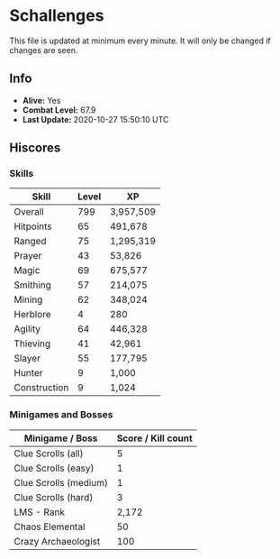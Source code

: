 # Schallenges

This file is updated at minimum every minute. It will only be changed if changes are seen.

## Info

 - **Alive:** Yes
 - **Combat Level:** 67.9
 - **Last Update:** 2020-10-27 15:50:10 UTC

## Hiscores

### Skills

| Skill | Level | XP |
|--|--|--|
| Overall | 799 | 3,957,509 |
| Hitpoints | 65 | 491,678 |
| Ranged | 75 | 1,295,319 |
| Prayer | 43 | 53,826 |
| Magic | 69 | 675,577 |
| Smithing | 57 | 214,075 |
| Mining | 62 | 348,024 |
| Herblore | 4 | 280 |
| Agility | 64 | 446,328 |
| Thieving | 41 | 42,961 |
| Slayer | 55 | 177,795 |
| Hunter | 9 | 1,000 |
| Construction | 9 | 1,024 |

### Minigames and Bosses

| Minigame / Boss | Score / Kill count |
|--|--|
| Clue Scrolls (all) | 5 |
| Clue Scrolls (easy) | 1 |
| Clue Scrolls (medium) | 1 |
| Clue Scrolls (hard) | 3 |
| LMS - Rank | 2,172 |
| Chaos Elemental | 50 |
| Crazy Archaeologist | 100 |

